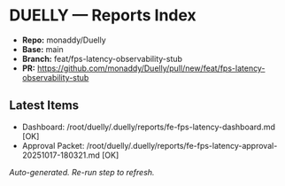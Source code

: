 # DUELLY — Reports Index

- **Repo:** monaddy/Duelly
- **Base:** main
- **Branch:** feat/fps-latency-observability-stub
- **PR:** https://github.com/monaddy/Duelly/pull/new/feat/fps-latency-observability-stub

## Latest Items
- Dashboard: /root/duelly/.duelly/reports/fe-fps-latency-dashboard.md [OK]
- Approval Packet: /root/duelly/.duelly/reports/fe-fps-latency-approval-20251017-180321.md [OK]

_Auto-generated. Re-run step to refresh._

